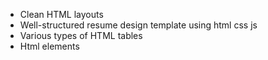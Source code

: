 - Clean HTML layouts
- Well-structured resume design template using html css js
- Various types of HTML tables
- Html elements
